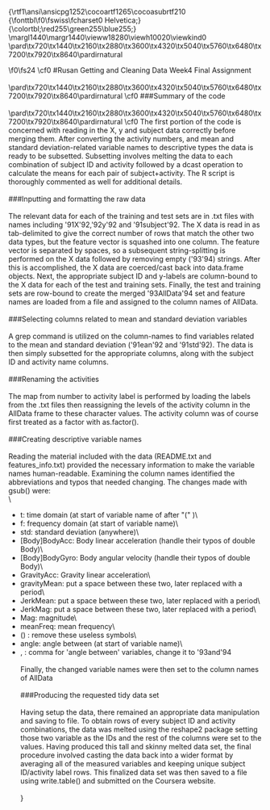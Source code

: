 {\rtf1\ansi\ansicpg1252\cocoartf1265\cocoasubrtf210
{\fonttbl\f0\fswiss\fcharset0 Helvetica;}
{\colortbl;\red255\green255\blue255;}
\margl1440\margr1440\vieww18280\viewh10020\viewkind0
\pard\tx720\tx1440\tx2160\tx2880\tx3600\tx4320\tx5040\tx5760\tx6480\tx7200\tx7920\tx8640\pardirnatural

\f0\fs24 \cf0 #Rusan Getting and Cleaning Data Week4 Final Assignment\
\
\pard\tx720\tx1440\tx2160\tx2880\tx3600\tx4320\tx5040\tx5760\tx6480\tx7200\tx7920\tx8640\pardirnatural
\cf0 ###Summary of the code\
\
\pard\tx720\tx1440\tx2160\tx2880\tx3600\tx4320\tx5040\tx5760\tx6480\tx7200\tx7920\tx8640\pardirnatural
\cf0 The first portion of the code is concerned with reading in the X, y and subject data correctly before merging them. After converting the activity numbers, and mean and standard deviation-related variable names to descriptive types the data is ready to be subsetted. Subsetting involves melting the data to each combination of subject ID and activity followed by a dcast operation to calculate the means for each pair of subject+activity. The R script is thoroughly commented as well for additional details.\
\
###Inputting and formatting the raw data\
\
The relevant data for each of the training and test sets are in .txt files with names including \'91X\'92,\'92y\'92 and \'91subject\'92. The X data is read in as tab-delimited to give the correct number of rows that match the other two data types, but the feature vector is squashed into one column. The feature vector is separated by spaces, so a subsequent string-splitting is performed on the X data followed by removing empty (\'93\'94) strings. After this is accomplished, the X data are coerced/cast back into data.frame objects. Next, the appropriate subject ID and y-labels are column-bound to the X data for each of the test and training sets. Finally, the test and training sets are row-bound to create the merged \'93AllData\'94 set and feature names are loaded from a file and assigned to the column names of AllData.\
\
###Selecting columns related to mean and standard deviation variables\
\
A grep command is utilized on the column-names to find variables related to the mean and standard deviation (\'91ean\'92 and \'91std\'92). The data is then simply subsetted for the appropriate columns, along with the subject ID and activity name columns.\
\
###Renaming the activities\
\
The map from number to activity label is performed by loading the labels from the .txt files then reassigning the levels of the activity column in the AllData frame to these character values. The activity column was of course first treated as a factor with as.factor().\
\
###Creating descriptive variable names\
\
Reading the material included with the data (README.txt and features_info.txt) provided the necessary information to make the variable names human-readable. Examining the column names identified the abbreviations and typos that needed changing. The changes made with gsub() were:\
\
* t: time domain (at start of variable name of after "(" )\
* f: frequency domain (at start of variable name)\
* std: standard deviation (anywhere)\
* [Body]BodyAcc: Body linear acceleration (handle their typos of double Body)\
* [Body]BodyGyro: Body angular velocity (handle their typos of double Body)\
* GravityAcc: Gravity linear acceleration\
* gravityMean: put a space between these two, later replaced with a period\
* JerkMean: put a space between these two, later replaced with a period\
* JerkMag: put a space between these two, later replaced with a period\
* Mag: magnitude\
* meanFreq: mean frequency\
* () : remove these useless symbols\
* angle: angle between (at start of variable name)\
* , : comma for 'angle between' variables, change it to \'93and\'94\
\
Finally, the changed variable names were then set to the column names of AllData  \
\
###Producing the requested tidy data set\
\
Having setup the data, there remained an appropriate data manipulation and saving to file. To obtain rows of every subject ID and activity combinations, the data was melted using the reshape2 package setting those two variable as the IDs and the rest of the columns were set to the values. Having produced this tall and skinny melted data set, the final procedure involved casting the data back into a wider format by averaging all of the measured variables and keeping unique subject ID/activity label rows. This finalized data set was then saved to a file using write.table() and submitted on the Coursera website.\
\
}